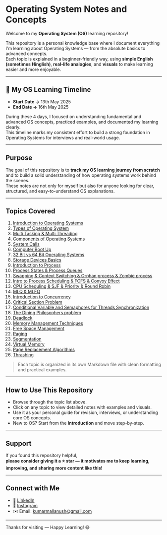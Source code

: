 #  Operating System Notes and Concepts

Welcome to my **Operating System (OS)** learning repository!

This repository is a personal knowledge base where I document everything I'm learning about Operating Systems — from the absolute basics to advanced concepts.  
Each topic is explained in a beginner-friendly way, using **simple English (sometimes Hinglish)**, **real-life analogies**, and **visuals** to make learning easier and more enjoyable.

---

## 📆 My OS Learning Timeline

- **Start Date →** 13th May 2025  
- **End Date →** 16th May 2025  

During these 4 days, I focused on understanding fundamental and advanced OS concepts, practiced examples, and documented my learning clearly.  
This timeline marks my consistent effort to build a strong foundation in Operating Systems for interviews and real-world usage.

---

##  Purpose

The goal of this repository is to **track my OS learning journey from scratch** and to build a solid understanding of how operating systems work behind the scenes.  
These notes are not only for myself but also for anyone looking for clear, structured, and easy-to-understand OS explanations.

---

## Topics Covered

1. [Introduction to Operating Systems](./01_Introduction_to_Operating_Systems.md)  
2. [Types of Operating System](./02_Types_of_Operating_Sytems.md)  
3. [Multi Tasking & Multi Threading](./03_Multi_Tasking_&_Multi_Threading.md)  
4. [Components of Operating Systems](./04_Components_of_Operating_Sytems.md)  
5. [System Calls](./05_System_Calls.md)  
6. [Computer Boot Up](./06_Computer_Boot_Up.md)  
7. [32 Bit vs 64 Bit Operating Systems](./07_32_Bit_vs_64_Bit_Operating_Systems.md)  
8. [Storage Devices Basics](./08_Storage_Devices_Basics.md)  
9. [Introduction to Process](./09_Introduction_to_Process.md)  
10. [Process States & Process Queues](./10_Process_States_&_Process_Queues.md)  
11. [Swapping & Context Switching & Orphan process & Zombie process](./11_Swapping_&_Context_Switching_&_Orphan_process_&_Zombie_process.md)  
12. [Intro to Process Scheduling & FCFS & Convoy Effect](./12_Intro_to_Process_Scheduling_&_FCFS_&_Convoy_Effect.md)  
13. [CPU Scheduling & SJF & Priority & Round Robin](./13_CPU_Scheduling_&_SJF_&_Priority_&_Round_Robin.md)  
14. [MLQ & MLFQ](./14_MLQ_&_MLFQ.md)  
15. [Introduction to Concurrency](./15_Introduction_to_Concurrency.md)  
16. [Critical Section Problem](./16_Critical_Section_Problem.md)  
17. [Conditional Variable and Semaphores for Threads Synchronization](./17_Conditional_Variable_and_Semaphores_for_Threads_Synchronization.md)  
18. [The Dining Philosophers problem](./18_The_Dining_Philosophers_problem.md)  
19. [Deadlock](./19_Deadlock.md)  
20. [Memory Management Techniques](./20_Memory_Management_Techniques.md)  
21. [Free Space Management](./21_Free_Space_Management.md)  
22. [Paging](./22_Paging.md)  
23. [Segmentation](./23_Segmentation.md)  
24. [Virtual Memory](./24_Virtual_Memory.md)  
25. [Page Replacement Algorithms](./25_Page_Replacement_Algorithms.md)  
26. [Thrashing](./26_Thrashing.md)  

>  Each topic is organized in its own Markdown file with clean formatting and practical examples.

---

##  How to Use This Repository

- Browse through the topic list above.  
- Click on any topic to view detailed notes with examples and visuals.  
- Use it as your personal guide for revision, interviews, or understanding core OS concepts.  
- New to OS? Start from the **Introduction** and move step-by-step.

---

##  Support

If you found this repository helpful,  
**please consider giving it a ⭐ star — it motivates me to keep learning, improving, and sharing more content like this!**

---


##  Connect with Me

- 💼 [LinkedIn](https://www.linkedin.com/in/anush-kumar-mall)  
- 📸 [Instagram](https://www.instagram.com/anushkumar13?igsh=NWc5a3VwbHN3bzZ0)  
- ✉️ Email: kumarmallanush@gmail.com

---

Thanks for visiting — Happy Learning! 😄
